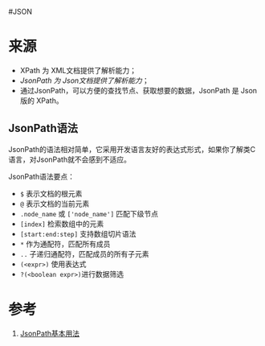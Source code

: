 #JSON
# 来源
- XPath 为 XML文档提供了解析能力；
- *JsonPath 为 Json文档提供了解析能力*；
- 通过JsonPath，可以方便的查找节点、获取想要的数据，JsonPath 是 Json 版的 XPath。

## JsonPath语法

JsonPath的语法相对简单，它采用开发语言友好的表达式形式，如果你了解类C语言，对JsonPath就不会感到不适应。

JsonPath语法要点：

-   `$` 表示文档的根元素
-   `@` 表示文档的当前元素
-   `.node_name` 或 `['node_name']` 匹配下级节点
-   `[index]` 检索数组中的元素
-   `[start:end:step]` 支持数组切片语法
-   `*` 作为通配符，匹配所有成员
-   `..` 子递归通配符，匹配成员的所有子元素
-   `(<expr>)` 使用表达式
-   `?(<boolean expr>)`进行数据筛选





# 参考
1. [JsonPath基本用法](https://www.cnblogs.com/youring2/p/10942728.html)